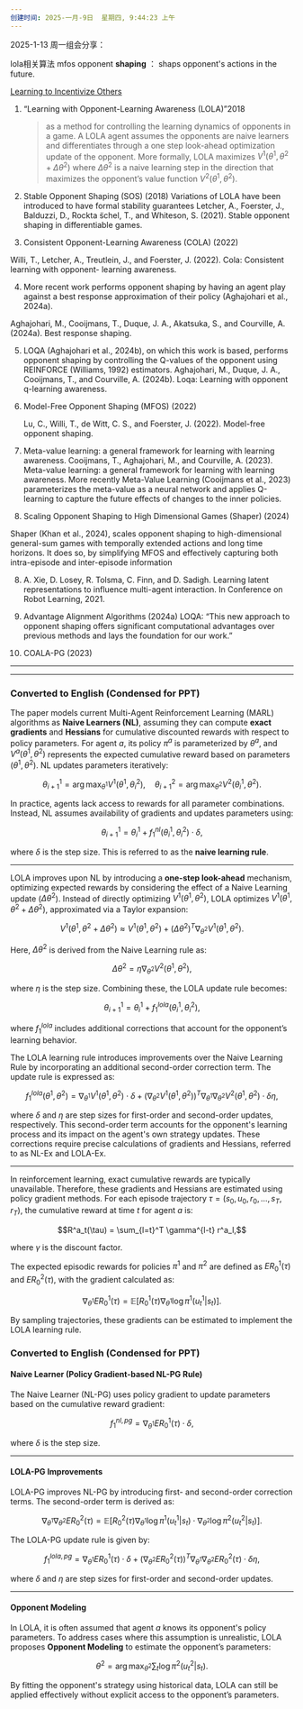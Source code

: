 ```yaml
---
创建时间: 2025-一月-9日  星期四, 9:44:23 上午
---
```

2025-1-13 周一组会分享：


lola相关算法
mfos
opponent **shaping** ： shaps opponent's actions in the future.



[Learning to Incentivize Others](https://zhuanlan.zhihu.com/p/150688960)

1. “Learning with Opponent-Learning Awareness (LOLA)”2018
   >as a method for controlling the learning dynamics of opponents in a game.
   >A LOLA agent assumes the opponents are naive learners and differentiates through a one step look-ahead optimization update of the opponent. More formally, LOLA maximizes $V^1(\theta^1, \theta^2 + \Delta\theta^2)$ where $\Delta\theta^2$ is a naive learning step in the direction that maximizes the opponent’s value function $V^2(\theta^1, \theta^2)$. 
   
2. Stable Opponent Shaping (SOS) (2018)
Variations of LOLA have been introduced to have formal stability guarantees
Letcher, A., Foerster, J., Balduzzi, D., Rockta ̈schel, T., and Whiteson, S. (2021). Stable opponent shaping in differentiable games.

3. Consistent Opponent-Learning Awareness (COLA) (2022)

Willi, T., Letcher, A., Treutlein, J., and Foerster, J. (2022). Cola: Consistent learning with opponent- learning awareness.

4. More recent work performs opponent shaping by having an agent play against a best response approximation of their policy (Aghajohari et al., 2024a). 

Aghajohari, M., Cooijmans, T., Duque, J. A., Akatsuka, S., and Courville, A. (2024a). Best response shaping.

5. LOQA (Aghajohari et al., 2024b), on which this work is based, performs opponent shaping by controlling the Q-values of the opponent using REINFORCE (Williams, 1992) estimators.
Aghajohari, M., Duque, J. A., Cooijmans, T., and Courville, A. (2024b). Loqa: Learning with opponent q-learning awareness.


4. Model-Free Opponent Shaping (MFOS) (2022)
   
   Lu, C., Willi, T., de Witt, C. S., and Foerster, J. (2022). Model-free opponent shaping.

5. Meta-value learning: a general framework for learning with learning awareness.
Cooijmans, T., Aghajohari, M., and Courville, A. (2023). Meta-value learning: a general framework for learning with learning awareness.
More recently Meta-Value Learning (Cooijmans et al., 2023) parameterizes the meta-value as a neural network and applies Q-learning to capture the future effects of changes to the inner policies. 




7. Scaling Opponent Shaping to High Dimensional Games (Shaper) (2024)
   
Shaper (Khan et al., 2024), scales opponent shaping to high-dimensional general-sum games with temporally extended actions and long time horizons. It does so, by simplifying MFOS and effectively capturing both intra-episode and inter-episode information

  8.  A. Xie, D. Losey, R. Tolsma, C. Finn, and D. Sadigh. Learning latent representations to influence multi-agent interaction. In Conference on Robot Learning, 2021.
   
1. Advantage Alignment Algorithms (2024a)
LOQA: “This new approach to opponent shaping offers significant computational advantages over previous methods and lays the foundation for our work.” 


9. COALA-PG (2023)

---
---
### Converted to English (Condensed for PPT)

The paper models current Multi-Agent Reinforcement Learning (MARL) algorithms as **Naive Learners (NL)**, assuming they can compute **exact gradients** and **Hessians** for cumulative discounted rewards with respect to policy parameters. For agent $a$, its policy $\pi^a$ is parameterized by $\theta^a$, and $V^a(\theta^1, \theta^2)$ represents the expected cumulative reward based on parameters $(\theta^1, \theta^2)$. NL updates parameters iteratively:

$$\theta^1_{i+1} = \arg\max_{\theta^1} V^1(\theta^1, \theta^2_i), \quad \theta^2_{i+1} = \arg\max_{\theta^2} V^2(\theta^1_i, \theta^2).$$

In practice, agents lack access to rewards for all parameter combinations. Instead, NL assumes availability of gradients and updates parameters using:

$$\theta^1_{i+1} = \theta^1_i + f^{nl}_1(\theta^1_i, \theta^2_i) \cdot \delta,$$

where $\delta$ is the step size. This is referred to as the **naive learning rule**.

---

LOLA improves upon NL by introducing a **one-step look-ahead** mechanism, optimizing expected rewards by considering the effect of a Naive Learning update ($\Delta \theta^2$). Instead of directly optimizing $V^1(\theta^1, \theta^2)$, LOLA optimizes $V^1(\theta^1, \theta^2 + \Delta \theta^2)$, approximated via a Taylor expansion:

$$V^1(\theta^1, \theta^2 + \Delta \theta^2) \approx V^1(\theta^1, \theta^2) + (\Delta \theta^2)^T \nabla_{\theta^2} V^1(\theta^1, \theta^2).$$

Here, $\Delta \theta^2$ is derived from the Naive Learning rule as:

$$\Delta \theta^2 = \eta \nabla_{\theta^2} V^2(\theta^1, \theta^2),$$

where $\eta$ is the step size. Combining these, the LOLA update rule becomes:

$$\theta^1_{i+1} = \theta^1_i + f^{lola}_1(\theta^1_i, \theta^2_i),$$

where $f^{lola}_1$ includes additional corrections that account for the opponent’s learning behavior.


The LOLA learning rule introduces improvements over the Naive Learning Rule by incorporating an additional second-order correction term. The update rule is expressed as:

$$f^{lola}_1(\theta^1, \theta^2) = \nabla_{\theta^1} V^1(\theta^1, \theta^2) \cdot \delta + (\nabla_{\theta^2} V^1(\theta^1, \theta^2))^T \nabla_{\theta^1} \nabla_{\theta^2} V^2(\theta^1, \theta^2) \cdot \delta \eta,$$

where $\delta$ and $\eta$ are step sizes for first-order and second-order updates, respectively. This second-order term accounts for the opponent's learning process and its impact on the agent's own strategy updates. These corrections require precise calculations of gradients and Hessians, referred to as NL-Ex and LOLA-Ex.

---

In reinforcement learning, exact cumulative rewards are typically unavailable. Therefore, these gradients and Hessians are estimated using policy gradient methods. For each episode trajectory $\tau = (s_0, u_0, r_0, \ldots, s_T, r_T)$, the cumulative reward at time $t$ for agent $a$ is:

$$R^a_t(\tau) = \sum_{l=t}^T \gamma^{l-t} r^a_l,$$

where $\gamma$ is the discount factor.

The expected episodic rewards for policies $\pi^1$ and $\pi^2$ are defined as $ER_0^1(\tau)$ and $ER_0^2(\tau)$, with the gradient calculated as:

$$\nabla_{\theta^1} ER^1_0(\tau) = \mathbb{E}[R^1_0(\tau) \nabla_{\theta^1} \log \pi^1(u_t^1 | s_t)].$$

By sampling trajectories, these gradients can be estimated to implement the LOLA learning rule.



### Converted to English (Condensed for PPT)

#### Naive Learner (Policy Gradient-based NL-PG Rule)  
The Naive Learner (NL-PG) uses policy gradient to update parameters based on the cumulative reward gradient:

$$f^{nl,pg}_1 = \nabla_{\theta^1} ER^1_0(\tau) \cdot \delta,$$

where $\delta$ is the step size.

---

#### LOLA-PG Improvements  
LOLA-PG improves NL-PG by introducing first- and second-order correction terms. The second-order term is derived as:

$$\nabla_{\theta^1} \nabla_{\theta^2} ER^2_0(\tau) = \mathbb{E} \left[ R^2_0(\tau) \nabla_{\theta^1} \log \pi^1(u_t^1 | s_t) \cdot \nabla_{\theta^2} \log \pi^2(u_t^2 | s_t) \right].$$

The LOLA-PG update rule is given by:

$$f^{lola,pg}_1 = \nabla_{\theta^1} ER^1_0(\tau) \cdot \delta + \left( \nabla_{\theta^2} ER^2_0(\tau) \right)^T \nabla_{\theta^1} \nabla_{\theta^2} ER^2_0(\tau) \cdot \delta \eta,$$

where $\delta$ and $\eta$ are step sizes for first-order and second-order updates.

---

#### Opponent Modeling  
In LOLA, it is often assumed that agent $a$ knows its opponent's policy parameters. To address cases where this assumption is unrealistic, LOLA proposes **Opponent Modeling** to estimate the opponent’s parameters:

$$\theta^2 = \arg\max_{\theta^2} \sum_t \log \pi^2(u_t^2 | s_t).$$

By fitting the opponent's strategy using historical data, LOLA can still be applied effectively without explicit access to the opponent’s parameters.
